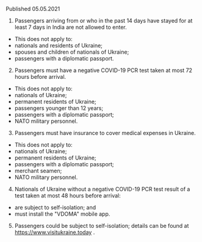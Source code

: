 Published 05.05.2021
1. Passengers arriving from or who in the past 14 days have stayed for at least 7 days in India are not allowed to enter.
- This does not apply to:
- nationals and residents of Ukraine;
- spouses and children of nationals of Ukraine;
- passengers with a diplomatic passport.
2. Passengers must have a negative COVID-19 PCR test taken at most 72 hours before arrival.
- This does not apply to:
- nationals of Ukraine;
- permanent residents of Ukraine;
- passengers younger than 12 years;
- passengers with a diplomatic passport;
- NATO military personnel.
3. Passengers must have insurance to cover medical expenses in Ukraine.
- This does not apply to:
- nationals of Ukraine;
- permanent residents of Ukraine;
- passengers with a diplomatic passport;
- merchant seamen;
- NATO military personnel.
4. Nationals of Ukraine without a negative COVID-19 PCR test result of a test taken at most 48 hours before arrival:
- are subject to self-isolation; and
- must install the "VDOMA" mobile app.
5. Passengers could be subject to self-isolation; details can be found at <a href="https://www.visitukraine.today">https://www.visitukraine.today</a> .

